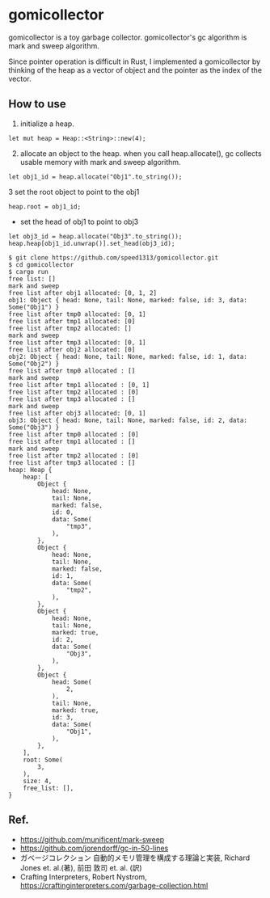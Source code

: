 # gomicollector
gomicollector is a toy garbage collector.
gomicollector's gc algorithm is mark and sweep algorithm.

Since pointer operation is difficult in Rust, I implemented a gomicollector by thinking of the heap as a vector of object and the pointer as the index of the vector.


## How to use
1. initialize a heap.
```
let mut heap = Heap::<String>::new(4);
```
2. allocate an object to the heap. when you call heap.allocate(), gc collects usable memory with mark and sweep algorithm.
```
let obj1_id = heap.allocate("Obj1".to_string());
```
3 set the root object to point to the obj1
```
heap.root = obj1_id;
```
- set the head of obj1 to point to obj3
```
let obj3_id = heap.allocate("Obj3".to_string());
heap.heap[obj1_id.unwrap()].set_head(obj3_id);
```

```
$ git clone https://github.com/speed1313/gomicollector.git
$ cd gomicollector
$ cargo run
free list: []
mark and sweep
free list after obj1 allocated: [0, 1, 2]
obj1: Object { head: None, tail: None, marked: false, id: 3, data: Some("Obj1") }
free list after tmp0 allocated: [0, 1]
free list after tmp1 allocated: [0]
free list after tmp2 allocated: []
mark and sweep
free list after tmp3 allocated: [0, 1]
free list after obj2 allocated: [0]
obj2: Object { head: None, tail: None, marked: false, id: 1, data: Some("Obj2") }
free list after tmp0 allocated : []
mark and sweep
free list after tmp1 allocated : [0, 1]
free list after tmp2 allocated : [0]
free list after tmp3 allocated : []
mark and sweep
free list after obj3 allocated: [0, 1]
obj3: Object { head: None, tail: None, marked: false, id: 2, data: Some("Obj3") }
free list after tmp0 allocated : [0]
free list after tmp1 allocated : []
mark and sweep
free list after tmp2 allocated : [0]
free list after tmp3 allocated : []
heap: Heap {
    heap: [
        Object {
            head: None,
            tail: None,
            marked: false,
            id: 0,
            data: Some(
                "tmp3",
            ),
        },
        Object {
            head: None,
            tail: None,
            marked: false,
            id: 1,
            data: Some(
                "tmp2",
            ),
        },
        Object {
            head: None,
            tail: None,
            marked: true,
            id: 2,
            data: Some(
                "Obj3",
            ),
        },
        Object {
            head: Some(
                2,
            ),
            tail: None,
            marked: true,
            id: 3,
            data: Some(
                "Obj1",
            ),
        },
    ],
    root: Some(
        3,
    ),
    size: 4,
    free_list: [],
}
```

## Ref.

- https://github.com/munificent/mark-sweep
- https://github.com/jorendorff/gc-in-50-lines
- ガベージコレクション 自動的メモリ管理を構成する理論と実装, Richard Jones et. al.(著), 前田 敦司 et. al. (訳)
- Crafting Interpreters, Robert Nystrom, https://craftinginterpreters.com/garbage-collection.html